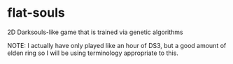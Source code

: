 # flat-souls
2D Darksouls-like game that is trained via genetic algorithms

NOTE: I actually have only played like an hour of DS3, but a good amount of elden ring so I will be using terminology appropriate to this.